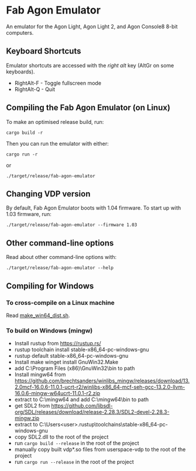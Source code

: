 # Fab Agon Emulator

An emulator for the Agon Light, Agon Light 2, and Agon Console8 8-bit computers.

## Keyboard Shortcuts

Emulator shortcuts are accessed with the *right alt* key (AltGr on some keyboards).

 * RightAlt-F - Toggle fullscreen mode
 * RightAlt-Q - Quit

## Compiling the Fab Agon Emulator (on Linux)

To make an optimised release build, run:

```
cargo build -r
```

Then you can run the emulator with either:

```
cargo run -r
```

or

```
./target/release/fab-agon-emulator
```

## Changing VDP version

By default, Fab Agon Emulator boots with 1.04 firmware. To start up
with 1.03 firmware, run:

```
./target/release/fab-agon-emulator --firmware 1.03
```

## Other command-line options

Read about other command-line options with:

```
./target/release/fab-agon-emulator --help
```

## Compiling for Windows

### To cross-compile on a Linux machine

Read [make_win64_dist.sh](./make_win64_dist.sh).

### To build on Windows (mingw)

* Install rustup from https://rustup.rs/
* rustup toolchain install stable-x86_64-pc-windows-gnu
* rustup default stable-x86_64-pc-windows-gnu
* Install make winget install GnuWin32.Make
* add C:\Program Files (x86)\GnuWin32\bin to path
* Install mingw64 from https://github.com/brechtsanders/winlibs_mingw/releases/download/13.2.0mcf-16.0.6-11.0.1-ucrt-r2/winlibs-x86_64-mcf-seh-gcc-13.2.0-llvm-16.0.6-mingw-w64ucrt-11.0.1-r2.zip
* extract to C:\mingw64 and add C:\mingw64\bin to path
* get SDL2 from https://github.com/libsdl-org/SDL/releases/download/release-2.28.3/SDL2-devel-2.28.3-mingw.zip
* extract to C:\Users\<user>\.rustup\toolchains\stable-x86_64-pc-windows-gnu
* copy SDL2.dll to the root of the project
* run `cargo build --release` in the root of the project
* manually copy built vdp*.so files from userspace-vdp to the root of the project
* run `cargo run --release` in the root of the project
